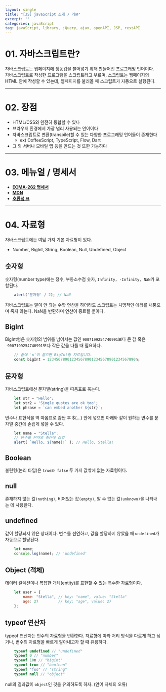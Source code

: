 ```yaml
---
layout: single
title: "[JS] javaScript 소개 / 기본"
excerpt: ''
categories: javaScript
tag: javaScript, library, jQuery, ajax, openAPI, JSP, restAPI
---
```


# 01. 자바스크립트란?
자바스크립트는 웹페이지에 생동갑을 불어넣기 위해 만들어진 프로그래밍 언어이다. <br>
자바스크립트로 작성한 프로그램을 스크립트라고 부르며, 스크립트는 웹페이지의 HTML 안에 작성할 수 있는데, 웹페이지를 불러올 때 스크립트가 자동으로 실행된다.

---

# 02. 장점
- HTML/CSS와 완전히 통합할 수 있다<br>
- 브라우저 환경에서 가장 널리 사용되는 언어이다<br>
- 자바스크립트로 변환(transpile)할 수 있는 다양한 프로그래밍 언어들이 존재한다
    - ex) CoffeeScript, TypeScript, Flow, Dart
- 그 외 서버나 모바일 앱 등을 만드는 것 또한 가능하다

---

# 03. 메뉴얼 / 명세서
- **[ECMA-262 명세서](https://www.ecma-international.org/publications-and-standards/standards/ecma-262/)**
- **[MDN](https://developer.mozilla.org/ko/)**
- **[호환성 표](https://caniuse.com/cryptography)**

---
# 04. 자료형
자바스크립트에는 여덟 가지 기본 자료형이 있다. 
- Number, BigInt, String, Boolean, Null, Undefined, Object

## 숫자형
숫자형(number type)에는 정수, 부동소수점 숫자, `Infinity, -Infinity, NaN`가 포함된다.
```js
    alert('문자형' / 2); // NaN
```
자바스크립트는 말이 안 되는 수학 연산을 하더라도 스크립트는 치명적인 에러를 내뿜으며 죽지 않는다. NaN을 반환하며 연산이 종료될 뿐이다.

## BigInt
BigInt형은 숫자형의 범위를 넘어서는 값인 `9007199254740991`보다 큰 값 혹은 `-9007199254740991`보다 작은 값을 다룰 때 필요하다. 
```js
    // 끝에 'n'이 붙으면 BigInt형 자료입니다.
    const bigInt = 1234567890123456789012345678901234567890n;
```

## 문자형
자바스크립트에선 문자열(string)을 따옴표로 묶는다.
```js
    let str = "Hello";
    let str2 = 'Single quotes are ok too';
    let phrase = `can embed another ${str}`;
```

변수나 표현식을 역 따옴표로 감싼 후 ${...} 안에 넣으면 아래와 같이 원하는 변수를 문자열 중간에 손쉽게 넣을 수 있다. 
```js
    let name = "Stella";
    // 변수를 문자열 중간에 삽입
    alert( `Hello, ${name}!` ); // Hello, Stella!
```

## Boolean
불린형(논리 타입)은 `true와 false` 두 가지 값밖에 없는 자료형이다.

## null
존재하지 않는 값`(nothing)`, 비어있는 값`(empty)`, 알 수 없는 값`(unknown)`을 나타내는 데 사용한다.

## undefined
값이 할당되지 않은 상태이다. 변수를 선언하고, 값을 할당하지 않았을 때 `undefined`가 자동으로 할당된다.
```js
    let name;
    console.log(name); // 'undefined'
```

## Object (객체)
데이터 컬렉션이나 복잡한 개체(entity)를 표현할 수 있는 특수한 자료형이다.
```js
    let user = {
        name: "Stella", // key: "name", value: "Stella"
        age: 27         // key: "age", value: 27
    };
```

## typeof 연산자
typeof 연산자는 인수의 자료형을 반환한다. 자료형에 따라 처리 방식을 다르게 하고 싶거나, 변수의 자료형을 빠르게 알아내고자 할 때 유용하다.
```js
    typeof undefined // "undefined"
    typeof 0 // "number"
    typeof 10n // "bigint"
    typeof true // "boolean"
    typeof "foo" // "string"
    typeof null // "object"
```
null의 결과값이 `object`인 것을 유의하도록 하자. (언어 자체의 오류)